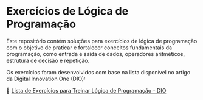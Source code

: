 # Exercícios de Lógica de Programação

Este repositório contém soluções para exercícios de lógica de programação com o objetivo de praticar e fortalecer conceitos fundamentais da programação, como entrada e saída de dados, operadores aritméticos, estrutura de decisão e repetição.

Os exercícios foram desenvolvidos com base na lista disponível no artigo da Digital Innovation One (DIO):

🔗 [Lista de Exercícios para Treinar Lógica de Programação - DIO](https://www.dio.me/articles/lista-de-exercicios-para-treinar-logica-de-programacao)

